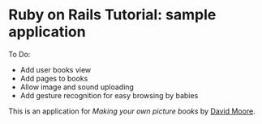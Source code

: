 # Ruby on Rails Tutorial: sample application

To Do:
* Add user books view
* Add pages to books
* Allow image and sound uploading
* Add gesture recognition for easy browsing by babies

This is an application for
*Making your own picture books*
by [David Moore](https://github.com/CanastaNasty).